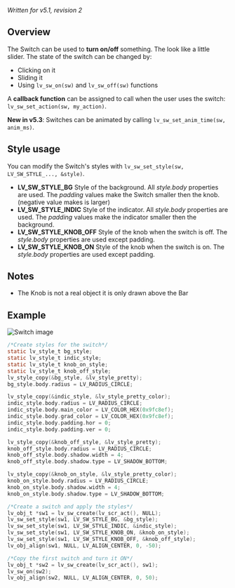 _Written for v5.1, revision 2_

## Overview

The Switch can be used to **turn on/off**  something. The look like a little slider. The state of the switch can be changed by:

- Clicking on it
- Sliding it
- Using `lv_sw_on(sw)` and `lv_sw_off(sw)` functions

A **callback function** can be assigned to call when the user uses the switch: `lv_sw_set_action(sw, my_action)`.

**New in v5.3**: Switches can be animated by calling `lv_sw_set_anim_time(sw, anim_ms)`.

## Style usage

You can modify the Switch's styles with `lv_sw_set_style(sw, LV_SW_STYLE_..., &style)`.

- **LV_SW_STYLE_BG** Style of the background. All _style.body_ properties are used. The _padding_ values make the Switch smaller then the knob. (negative value makes is larger)
- **LV_SW_STYLE_INDIC** Style of the indicator. All _style.body_ properties are used. The _padding_ values make the indicator smaller then the background. 
- **LV_SW_STYLE_KNOB_OFF** Style of the knob when the switch is off.  The _style.body_ properties are used except padding.
- **LV_SW_STYLE_KNOB_ON** Style of the knob when the switch is on.  The _style.body_ properties are used except padding.

## Notes

- The Knob is not a real object it is only drawn above the Bar

## Example
![Switch image](http://docs.littlevgl.com/img/switch-lv_sw.png)
```c
/*Create styles for the switch*/
static lv_style_t bg_style;
static lv_style_t indic_style;
static lv_style_t knob_on_style;
static lv_style_t knob_off_style;
lv_style_copy(&bg_style, &lv_style_pretty);
bg_style.body.radius = LV_RADIUS_CIRCLE;

lv_style_copy(&indic_style, &lv_style_pretty_color);
indic_style.body.radius = LV_RADIUS_CIRCLE;
indic_style.body.main_color = LV_COLOR_HEX(0x9fc8ef);
indic_style.body.grad_color = LV_COLOR_HEX(0x9fc8ef);
indic_style.body.padding.hor = 0;
indic_style.body.padding.ver = 0;

lv_style_copy(&knob_off_style, &lv_style_pretty);
knob_off_style.body.radius = LV_RADIUS_CIRCLE;
knob_off_style.body.shadow.width = 4;
knob_off_style.body.shadow.type = LV_SHADOW_BOTTOM;

lv_style_copy(&knob_on_style, &lv_style_pretty_color);
knob_on_style.body.radius = LV_RADIUS_CIRCLE;
knob_on_style.body.shadow.width = 4;
knob_on_style.body.shadow.type = LV_SHADOW_BOTTOM;

/*Create a switch and apply the styles*/
lv_obj_t *sw1 = lv_sw_create(lv_scr_act(), NULL);
lv_sw_set_style(sw1, LV_SW_STYLE_BG, &bg_style);
lv_sw_set_style(sw1, LV_SW_STYLE_INDIC, &indic_style);
lv_sw_set_style(sw1, LV_SW_STYLE_KNOB_ON, &knob_on_style);
lv_sw_set_style(sw1, LV_SW_STYLE_KNOB_OFF, &knob_off_style);
lv_obj_align(sw1, NULL, LV_ALIGN_CENTER, 0, -50);

/*Copy the first switch and turn it ON*/
lv_obj_t *sw2 = lv_sw_create(lv_scr_act(), sw1);
lv_sw_on(sw2);
lv_obj_align(sw2, NULL, LV_ALIGN_CENTER, 0, 50);
```
